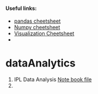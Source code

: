 

#### Useful links: 

* [pandas cheetsheet](https://www.kaggle.com/rajacsp/pandas-cheatsheet-100-exercises)
* [Numpy cheetsheet](https://www.kaggle.com/rajacsp/numpy-cheatsheet-100-exercises)
* [Visualization Cheetsheet](https://www.kaggle.com/kshitijmohan/visualization-tutorial)
* 



# dataAnalytics

1. IPL Data Analysis [Note book file](https://github.com/sumankanukollu/dataAnalytics/blob/main/IPL_DataAnalysis/zerotopandas-course-project-IPLDataset-Suman.ipynb)
2. 